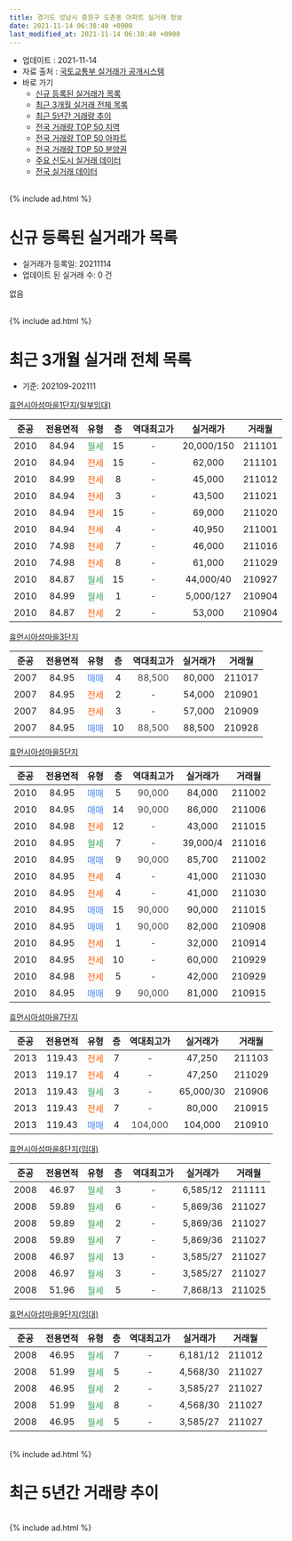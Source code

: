```yaml
---
title: 경기도 성남시 중원구 도촌동 아파트 실거래 정보
date: 2021-11-14 06:38:40 +0900
last_modified_at: 2021-11-14 06:38:40 +0900
---
```


* 업데이트 : 2021-11-14
* 자료 출처 : [국토교통부 실거래가 공개시스템](http://rt.molit.go.kr)
* 바로 가기
    * [신규 등록된 실거래가 목록](#신규-등록된-실거래가-목록)
    * [최근 3개월 실거래 전체 목록](#최근-3개월-실거래-전체-목록)
    * [최근 5년간 거래량 추이](#최근-5년간-거래량-추이)
    * [전국 거래량 TOP 50 지역](https://inasie.github.io/apt-trade-info/최근-3개월-전국에서-가장-거래가-많이-발생한-지역)
    * [전국 거래량 TOP 50 아파트](https://inasie.github.io/apt-trade-info/최근-3개월-전국에서-가장-거래가-많이-발생한-아파트)
    * [전국 거래량 TOP 50 분양권](https://inasie.github.io/apt-trade-info/최근-3개월-전국에서-가장-거래가-많이-발생한-분양권)
    * [주요 신도시 실거래 데이터](https://inasie.github.io/apt-trade-info/주요-신도시)
    * [전국 실거래 데이터](https://inasie.github.io/apt-trade-info/전국)
<br>
{% include ad.html %}
<br>

# 신규 등록된 실거래가 목록
* 실거래가 등록일: 20211114
* 업데이트 된 실거래 수: 0 건

없음

<br>
{% include ad.html %}
<br>

# 최근 3개월 실거래 전체 목록
* 기준: 202109-202111


[휴먼시아섬마을1단지(일부임대)](https://search.naver.com/search.naver?query=%EA%B2%BD%EA%B8%B0%EB%8F%84+%EC%84%B1%EB%82%A8%EC%8B%9C+%EC%A4%91%EC%9B%90%EA%B5%AC+%EB%8F%84%EC%B4%8C%EB%8F%99+%ED%9C%B4%EB%A8%BC%EC%8B%9C%EC%95%84%EC%84%AC%EB%A7%88%EC%9D%841%EB%8B%A8%EC%A7%80%28%EC%9D%BC%EB%B6%80%EC%9E%84%EB%8C%80%29)

|준공|전용면적|유형|층|역대최고가|실거래가|거래월|
|:---:|:---:|:---:|:---:|:---:|:---:|:---:|
|2010|84.94|<span style="color:#34a853">월세</span>|15|<span style="color:#444444">-</span>|20,000/150|211101|
|2010|84.94|<span style="color:#ff5a00">전세</span>|15|<span style="color:#444444">-</span>|62,000|211101|
|2010|84.99|<span style="color:#ff5a00">전세</span>|8|<span style="color:#444444">-</span>|45,000|211012|
|2010|84.94|<span style="color:#ff5a00">전세</span>|3|<span style="color:#444444">-</span>|43,500|211021|
|2010|84.94|<span style="color:#ff5a00">전세</span>|15|<span style="color:#444444">-</span>|69,000|211020|
|2010|84.94|<span style="color:#ff5a00">전세</span>|4|<span style="color:#444444">-</span>|40,950|211001|
|2010|74.98|<span style="color:#ff5a00">전세</span>|7|<span style="color:#444444">-</span>|46,000|211016|
|2010|74.98|<span style="color:#ff5a00">전세</span>|8|<span style="color:#444444">-</span>|61,000|211029|
|2010|84.87|<span style="color:#34a853">월세</span>|15|<span style="color:#444444">-</span>|44,000/40|210927|
|2010|84.99|<span style="color:#34a853">월세</span>|1|<span style="color:#444444">-</span>|5,000/127|210904|
|2010|84.87|<span style="color:#ff5a00">전세</span>|2|<span style="color:#444444">-</span>|53,000|210904|

[휴먼시아섬마을3단지](https://search.naver.com/search.naver?query=%EA%B2%BD%EA%B8%B0%EB%8F%84+%EC%84%B1%EB%82%A8%EC%8B%9C+%EC%A4%91%EC%9B%90%EA%B5%AC+%EB%8F%84%EC%B4%8C%EB%8F%99+%ED%9C%B4%EB%A8%BC%EC%8B%9C%EC%95%84%EC%84%AC%EB%A7%88%EC%9D%843%EB%8B%A8%EC%A7%80)

|준공|전용면적|유형|층|역대최고가|실거래가|거래월|
|:---:|:---:|:---:|:---:|:---:|:---:|:---:|
|2007|84.95|<span style="color:#4285f3">매매</span>|4|<span style="color:#444444">88,500</span>|80,000|211017|
|2007|84.95|<span style="color:#ff5a00">전세</span>|2|<span style="color:#444444">-</span>|54,000|210901|
|2007|84.95|<span style="color:#ff5a00">전세</span>|3|<span style="color:#444444">-</span>|57,000|210909|
|2007|84.95|<span style="color:#4285f3">매매</span>|10|<span style="color:#444444">88,500</span>|88,500|210928|

[휴먼시아섬마을5단지](https://search.naver.com/search.naver?query=%EA%B2%BD%EA%B8%B0%EB%8F%84+%EC%84%B1%EB%82%A8%EC%8B%9C+%EC%A4%91%EC%9B%90%EA%B5%AC+%EB%8F%84%EC%B4%8C%EB%8F%99+%ED%9C%B4%EB%A8%BC%EC%8B%9C%EC%95%84%EC%84%AC%EB%A7%88%EC%9D%845%EB%8B%A8%EC%A7%80)

|준공|전용면적|유형|층|역대최고가|실거래가|거래월|
|:---:|:---:|:---:|:---:|:---:|:---:|:---:|
|2010|84.95|<span style="color:#4285f3">매매</span>|5|<span style="color:#444444">90,000</span>|84,000|211002|
|2010|84.95|<span style="color:#4285f3">매매</span>|14|<span style="color:#444444">90,000</span>|86,000|211006|
|2010|84.98|<span style="color:#ff5a00">전세</span>|12|<span style="color:#444444">-</span>|43,000|211015|
|2010|84.95|<span style="color:#34a853">월세</span>|7|<span style="color:#444444">-</span>|39,000/4|211016|
|2010|84.95|<span style="color:#4285f3">매매</span>|9|<span style="color:#444444">90,000</span>|85,700|211002|
|2010|84.95|<span style="color:#ff5a00">전세</span>|4|<span style="color:#444444">-</span>|41,000|211030|
|2010|84.95|<span style="color:#ff5a00">전세</span>|4|<span style="color:#444444">-</span>|41,000|211030|
|2010|84.95|<span style="color:#4285f3">매매</span>|15|<span style="color:#444444">90,000</span>|90,000|211015|
|2010|84.95|<span style="color:#4285f3">매매</span>|1|<span style="color:#444444">90,000</span>|82,000|210908|
|2010|84.95|<span style="color:#ff5a00">전세</span>|1|<span style="color:#444444">-</span>|32,000|210914|
|2010|84.95|<span style="color:#ff5a00">전세</span>|10|<span style="color:#444444">-</span>|60,000|210929|
|2010|84.98|<span style="color:#ff5a00">전세</span>|5|<span style="color:#444444">-</span>|42,000|210929|
|2010|84.95|<span style="color:#4285f3">매매</span>|9|<span style="color:#444444">90,000</span>|81,000|210915|

[휴먼시아섬마을7단지](https://search.naver.com/search.naver?query=%EA%B2%BD%EA%B8%B0%EB%8F%84+%EC%84%B1%EB%82%A8%EC%8B%9C+%EC%A4%91%EC%9B%90%EA%B5%AC+%EB%8F%84%EC%B4%8C%EB%8F%99+%ED%9C%B4%EB%A8%BC%EC%8B%9C%EC%95%84%EC%84%AC%EB%A7%88%EC%9D%847%EB%8B%A8%EC%A7%80)

|준공|전용면적|유형|층|역대최고가|실거래가|거래월|
|:---:|:---:|:---:|:---:|:---:|:---:|:---:|
|2013|119.43|<span style="color:#ff5a00">전세</span>|7|<span style="color:#444444">-</span>|47,250|211103|
|2013|119.17|<span style="color:#ff5a00">전세</span>|4|<span style="color:#444444">-</span>|47,250|211029|
|2013|119.43|<span style="color:#34a853">월세</span>|3|<span style="color:#444444">-</span>|65,000/30|210906|
|2013|119.43|<span style="color:#ff5a00">전세</span>|7|<span style="color:#444444">-</span>|80,000|210915|
|2013|119.43|<span style="color:#4285f3">매매</span>|4|<span style="color:#444444">104,000</span>|104,000|210910|

[휴먼시아섬마을8단지(임대)](https://search.naver.com/search.naver?query=%EA%B2%BD%EA%B8%B0%EB%8F%84+%EC%84%B1%EB%82%A8%EC%8B%9C+%EC%A4%91%EC%9B%90%EA%B5%AC+%EB%8F%84%EC%B4%8C%EB%8F%99+%ED%9C%B4%EB%A8%BC%EC%8B%9C%EC%95%84%EC%84%AC%EB%A7%88%EC%9D%848%EB%8B%A8%EC%A7%80%28%EC%9E%84%EB%8C%80%29)

|준공|전용면적|유형|층|역대최고가|실거래가|거래월|
|:---:|:---:|:---:|:---:|:---:|:---:|:---:|
|2008|46.97|<span style="color:#34a853">월세</span>|3|<span style="color:#444444">-</span>|6,585/12|211111|
|2008|59.89|<span style="color:#34a853">월세</span>|6|<span style="color:#444444">-</span>|5,869/36|211027|
|2008|59.89|<span style="color:#34a853">월세</span>|2|<span style="color:#444444">-</span>|5,869/36|211027|
|2008|59.89|<span style="color:#34a853">월세</span>|7|<span style="color:#444444">-</span>|5,869/36|211027|
|2008|46.97|<span style="color:#34a853">월세</span>|13|<span style="color:#444444">-</span>|3,585/27|211027|
|2008|46.97|<span style="color:#34a853">월세</span>|3|<span style="color:#444444">-</span>|3,585/27|211027|
|2008|51.96|<span style="color:#34a853">월세</span>|5|<span style="color:#444444">-</span>|7,868/13|211025|

[휴먼시아섬마을9단지(임대)](https://search.naver.com/search.naver?query=%EA%B2%BD%EA%B8%B0%EB%8F%84+%EC%84%B1%EB%82%A8%EC%8B%9C+%EC%A4%91%EC%9B%90%EA%B5%AC+%EB%8F%84%EC%B4%8C%EB%8F%99+%ED%9C%B4%EB%A8%BC%EC%8B%9C%EC%95%84%EC%84%AC%EB%A7%88%EC%9D%849%EB%8B%A8%EC%A7%80%28%EC%9E%84%EB%8C%80%29)

|준공|전용면적|유형|층|역대최고가|실거래가|거래월|
|:---:|:---:|:---:|:---:|:---:|:---:|:---:|
|2008|46.95|<span style="color:#34a853">월세</span>|7|<span style="color:#444444">-</span>|6,181/12|211012|
|2008|51.99|<span style="color:#34a853">월세</span>|5|<span style="color:#444444">-</span>|4,568/30|211027|
|2008|46.95|<span style="color:#34a853">월세</span>|2|<span style="color:#444444">-</span>|3,585/27|211027|
|2008|51.99|<span style="color:#34a853">월세</span>|8|<span style="color:#444444">-</span>|4,568/30|211027|
|2008|46.95|<span style="color:#34a853">월세</span>|5|<span style="color:#444444">-</span>|3,585/27|211027|


<br>
{% include ad.html %}
<br>

# 최근 5년간 거래량 추이


<div style="width:100%;">
    <canvas id="deal_progress" height="200"></canvas>
</div>

<script>
new Chart(document.getElementById("deal_progress"), {
    type: 'line',
    data: {
        labels: ['201611','201612','201701','201702','201703','201704','201705','201706','201707','201708','201709','201710','201711','201712','201801','201802','201803','201804','201805','201806','201807','201808','201809','201810','201811','201812','201901','201902','201903','201904','201905','201906','201907','201908','201909','201910','201911','201912','202001','202002','202003','202004','202005','202006','202007','202008','202009','202010','202011','202012','202101','202102','202103','202104','202105','202106','202107','202108','202109','202110','202111'],
        datasets: [{
            label: '매매',
            pointRadius: 1,
            data: [12, 5, 1, 4, 7, 6, 17, 27, 32, 18, 15, 10, 16, 12, 42, 34, 35, 25, 19, 21, 15, 29, 16, 6, 2, 2, 1, 1, 0, 0, 5, 6, 11, 6, 8, 16, 22, 13, 13, 29, 5, 3, 18, 36, 36, 12, 8, 7, 13, 11, 5, 5, 7, 14, 10, 7, 9, 11, 4, 5, 0],
            borderColor: "rgba(255, 201, 14, 1)",
            backgroundColor: "rgba(255, 201, 14, 0.5)",
            fill: false,
            lineTension: 0
        },{
            label: '전월세',
            pointRadius: 1,
            data: [21, 79, 56, 36, 50, 28, 23, 22, 22, 29, 13, 16, 23, 25, 22, 29, 38, 190, 24, 32, 29, 15, 31, 28, 18, 57, 37, 17, 32, 18, 19, 16, 13, 35, 24, 20, 21, 24, 22, 36, 17, 228, 36, 41, 38, 16, 16, 35, 17, 63, 37, 32, 33, 49, 44, 44, 39, 29, 10, 22, 4],
            borderColor: "rgba(0, 141, 185, 1)",
            backgroundColor: "rgba(0, 141, 185, 0.5)",
            fill: false,
            lineTension: 0
        }
        ]
    },
    options: {
        responsive: true,
        title: {
            display: false
        },
        tooltips: {
            mode: 'index',
            intersect: false
        },
        hover: {
            mode: 'nearest',
            intersect: true
        },
        scales: {
            xAxes: [{
                display: true,
                scaleLabel: {
                    display: true,
                    labelString: '년/월'
                }
            }],
            yAxes: [{
                display: true,
                ticks: {
                    suggestedMin: 0,
                },
                scaleLabel: {
                    display: true,
                    labelString: '실거래 수'
                }
            }]
        }
    }
});

</script>


<br>
{% include ad.html %}
<br>

